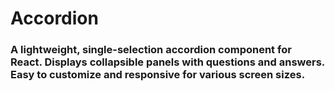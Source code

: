 
# Accordion

### A lightweight, single-selection accordion component for React. Displays collapsible panels with questions and answers. Easy to customize and responsive for various screen sizes.
